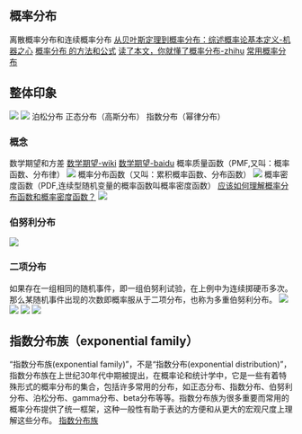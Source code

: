 ## 概率分布
离散概率分布和连续概率分布
[从贝叶斯定理到概率分布：综述概率论基本定义-机器之心](https://www.jiqizhixin.com/articles/2017-09-20-10)
[概率分布 的方法和公式](https://support.minitab.com/zh-cn/minitab/18/help-and-how-to/probability-distributions-and-random-data/how-to/probability-distributions/methods-and-formulas/methods-and-formulas/)
[读了本文，你就懂了概率分布-zhihu](https://zhuanlan.zhihu.com/p/26810566)
[常用概率分布](http://cbb.sjtu.edu.cn/~mywu/bi217/3.pdf)
## 整体印象
![](./_image/2018-09-18-14-29-10.jpg)
![](./_image/2018-09-18-14-36-13.jpg)
泊松分布
正态分布（高斯分布）
指数分布（幂律分布）
### 概念
数学期望和方差
[数学期望-wiki](https://zh.wikipedia.org/wiki/%E6%9C%9F%E6%9C%9B%E5%80%BC)
[数学期望-baidu](https://baike.baidu.com/item/%E6%95%B0%E5%AD%A6%E6%9C%9F%E6%9C%9B)
概率质量函数（PMF,又叫：概率函数、分布律）
![](./_image/2018-09-18-14-52-54.jpg)
概率分布函数（又叫：累积概率函数、分布函数）
![](./_image/2018-09-18-14-56-23.jpg)
概率密度函数（PDF,连续型随机变量的概率函数叫概率密度函数）
[应该如何理解概率分布函数和概率密度函数？](https://www.jianshu.com/p/b570b1ba92bb)
![](./_image/2018-09-18-15-37-54.jpg)
### 伯努利分布
![](./_image/2018-09-18-15-41-29.jpg)
### 二项分布
如果存在一组相同的随机事件，即一组伯努利试验，在上例中为连续掷硬币多次。那么某随机事件出现的次数即概率服从于二项分布，也称为多重伯努利分布。
![](./_image/2018-09-18-15-43-20.jpg?r=61)
![](./_image/2018-09-18-14-31-09.jpg?r=68)
![](./_image/2018-09-18-15-51-40.jpg)
![](./_image/2018-09-18-15-52-02.jpg)
## 指数分布族（exponential family）
“指数分布族(exponential family)”，不是“指数分布(exponential distribution)”，指数分布族在上世纪30年代中期被提出，在概率论和统计学中，它是一些有着特殊形式的概率分布的集合，包括许多常用的分布，如正态分布、指数分布、伯努利分布、泊松分布、gamma分布、beta分布等等。指数分布族为很多重要而常用的概率分布提供了统一框架，这种一般性有助于表达的方便和从更大的宏观尺度上理解这些分布。
[指数分布族](https://blog.csdn.net/saltriver/article/details/55105285)
